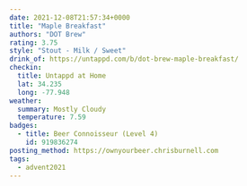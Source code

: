 ```yaml
---
date: 2021-12-08T21:57:34+0000
title: "Maple Breakfast"
authors: "DOT Brew"
rating: 3.75
style: "Stout - Milk / Sweet"
drink_of: https://untappd.com/b/dot-brew-maple-breakfast/
checkin:
  title: Untappd at Home
  lat: 34.235
  long: -77.948
weather:
  summary: Mostly Cloudy
  temperature: 7.59
badges:
  - title: Beer Connoisseur (Level 4)
    id: 919836274
posting_method: https://ownyourbeer.chrisburnell.com
tags:
  - advent2021
---
```

